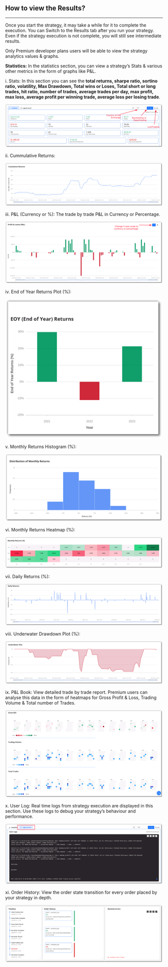 ## How to view the Results?

----

Once you start the strategy, it may take a while for it to complete the execution. You can Switch to the Results tab after you run your strategy.  Even if the strategy execution is not complete, you will still see intermediate results.

Only Premium developer plans users will be able to view the strategy analytics values & graphs.

[//]: # (**Statistics:** In the statistics section, you can view a strategy’s Stats & various other metrics in the form of graphs like P&L and ROI.)
**Statistics:** In the statistics section, you can view a strategy’s Stats & various other metrics in the form of graphs like P&L.

i. Stats: In this section you can see the **total returns, sharpe ratio, sortino ratio, volatility, Max Drawdown, Total wins or Loses, Total short or long trades, hit ratio, number of trades, average trades per day, max profit, max loss, average profit per winning trade, average loss per losing trade**.

[![pythonbuild](../python_build/imgs_v2/python_build_stats.png "Click to Enlarge or Ctrl+Click to open in a new Tab")](../python_build/imgs_v2/python_build_stats.png)

ii. Cummulative Returns:

[![pythonbuild](../python_build/imgs_v2/python_build_cummulative_return_plot.png "Click to Enlarge or Ctrl+Click to open in a new Tab")](../python_build/imgs_v2/python_build_cummulative_return_plot.png)


iii. P&L (Currency or %):  The trade by trade P&L in Currency or Percentage.

[![pythonbuild](../python_build/imgs_v2/python_build_pnl_bar_chart.png "Click to Enlarge or Ctrl+Click to open in a new Tab")](../python_build/imgs_v2/python_build_pnl_bar_chart.png)

iv. End of Year Returns Plot (%):

[![pythonbuild](../python_build/imgs_v2/python_build_eoy_returns.png "Click to Enlarge or Ctrl+Click to open in a new Tab")](../python_build/imgs_v2/python_build_eoy_returns.png)


v. Monthly Returns Histogram (%):

[![pythonbuild](../python_build/imgs_v2/python_build_monthly_returns_histogram.png "Click to Enlarge or Ctrl+Click to open in a new Tab")](../python_build/imgs_v2/python_build_monthly_returns_histogram.png)

vi. Monthly Returns Heatmap (%):

[![pythonbuild](../python_build/imgs_v2/python_build_monthly_returns_heatmap.png "Click to Enlarge or Ctrl+Click to open in a new Tab")](../python_build/imgs_v2/python_build_monthly_returns_heatmap.png)

vii. Daily Returns (%):

[![pythonbuild](../python_build/imgs_v2/python_build_daily_returns.png "Click to Enlarge or Ctrl+Click to open in a new Tab")](../python_build/imgs_v2/python_build_daily_returns.png)

viii. Underwater Drawdown Plot (%):

[![pythonbuild](../python_build/imgs_v2/python_build_underwater_drawdown.png "Click to Enlarge or Ctrl+Click to open in a new Tab")](../python_build/imgs_v2/python_build_underwater_drawdown.png)


[//]: # (iv. ROI &#40;INR&#41;: Cumulative P&L of all the trades.)

[//]: # ()
[//]: # ([![pythonbuild]&#40;imgs/python_build_roi_inr.png "Click to Enlarge or Ctrl+Click to open in a new Tab"&#41;]&#40;imgs/python_build_roi_inr.png&#41;)

[//]: # (**v. ROI%:** You will be able to view the ROI in percentage here.)

[//]: # ()
[//]: # (![pythonbuild]&#40;imgs/python_build_roi_percent.png&#41;)

[//]: # ([**iv. The Graph Tool**]&#40;https://help.algobulls.com/member/strategy-card.html#6-graph-tool&#41;)

[//]: # ()
[//]: # ([![pythonbuild]&#40;imgs/python_build_graph_tool_2.png "Click to Enlarge or Ctrl+Click to open in a new Tab"&#41;]&#40;&#41;)

ix. P&L Book: View detailed trade by trade report. Premium users can analyse this data in the form of heatmaps for Gross Profit & Loss, Trading Volume & Total number of Trades.

[![pythonbuild](../python_build/imgs_v2/python_build_roi_volume_trades_heatmap.png "Click to Enlarge or Ctrl+Click to open in a new Tab")](../python_build/imgs_v2/python_build_roi_volume_trades_heatmap.png)

x. User Log:  Real time logs from strategy execution are displayed in this section. Use these logs to debug your strategy’s behaviour and performance.

[![pythonbuild](../python_build/imgs_v2/python_build_user_logs.png "Click to Enlarge or Ctrl+Click to open in a new Tab")](../python_build/imgs_v2/python_build_user_logs.png)

xi. Order History: View the order state transition for every order placed by your strategy in depth. 

[![pythonbuild](../python_build/imgs_v2/python_build_order_history.png "Click to Enlarge or Ctrl+Click to open in a new Tab")](../python_build/imgs_v2/python_build_order_history.png)

